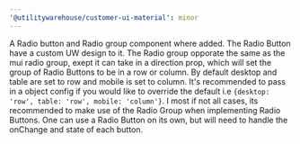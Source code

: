 ```yaml
---
'@utilitywarehouse/customer-ui-material': minor
---
```


A Radio button and Radio group component where added. The Radio Button have a custom UW design to it. The Radio group opporate the same as the mui radio group, exept it can take in a direction prop, which will set the group of Radio Buttons to be in a row or column. By default desktop and table are set to row and mobile is set to column. It's recommended to pass in a object config if you would like to override the default i.e `{desktop: 'row', table: 'row', mobile: 'column'}`. I most if not all cases, its recommended to make use of the Radio Group when implementing Radio Buttons. One can use a Radio Button on its own, but will need to handle the onChange and state of each button.
